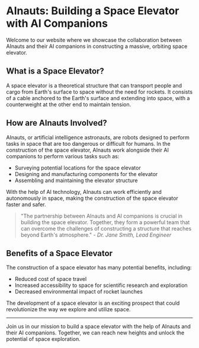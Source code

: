 <!--
Write me markdown content of website with wallpaper:

"AInauts and their AI companions working together to construct a massive, orbiting space elevator."

The header of the page should not be copy of the text but rather a real content of the website which is using this wallpaper.

- Feel free to use structure like headings, bullets, numbering, blockquotes, paragraphs, horizontal lines, etc.
- You can use formatting like bold or _italic_
- You can include UTF-8 emojis
- Links should be only #hash anchors (and you can refer to the document itself)
- Do not include images
-->

<!--font:The "Montserrat" font is a great choice for the website.-->

# AInauts: Building a Space Elevator with AI Companions

Welcome to our website where we showcase the collaboration between AInauts and their AI companions in constructing a massive, orbiting space elevator. 

## What is a Space Elevator?

A space elevator is a theoretical structure that can transport people and cargo from Earth's surface to space without the need for rockets. It consists of a cable anchored to the Earth's surface and extending into space, with a counterweight at the other end to maintain tension. 

## How are AInauts Involved?

AInauts, or artificial intelligence astronauts, are robots designed to perform tasks in space that are too dangerous or difficult for humans. In the construction of the space elevator, AInauts work alongside their AI companions to perform various tasks such as:

- Surveying potential locations for the space elevator
- Designing and manufacturing components for the elevator
- Assembling and maintaining the elevator structure

With the help of AI technology, AInauts can work efficiently and autonomously in space, making the construction of the space elevator faster and safer.

> "The partnership between AInauts and AI companions is crucial in building the space elevator. Together, they form a powerful team that can overcome the challenges of constructing a structure that reaches beyond Earth's atmosphere." - *Dr. Jane Smith, Lead Engineer*

## Benefits of a Space Elevator

The construction of a space elevator has many potential benefits, including:

- Reduced cost of space travel
- Increased accessibility to space for scientific research and exploration
- Decreased environmental impact of rocket launches

The development of a space elevator is an exciting prospect that could revolutionize the way we explore and utilize space.

---

Join us in our mission to build a space elevator with the help of AInauts and their AI companions. Together, we can reach new heights and unlock the potential of space exploration.
